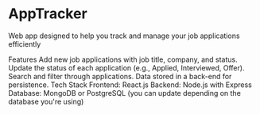 # AppTracker
Web app designed to help you track and manage your job applications efficiently

Features
Add new job applications with job title, company, and status.
Update the status of each application (e.g., Applied, Interviewed, Offer).
Search and filter through applications.
Data stored in a back-end for persistence.
Tech Stack
Frontend: React.js
Backend: Node.js with Express
Database: MongoDB or PostgreSQL (you can update depending on the database you're using)
